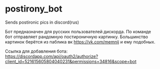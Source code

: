 # postirony_bot
Sends postironic pics in discord(rus)

Бот предназначен для русских пользователей дискорда.
По команде бот отправляет рандомную постироничную картинку.
Большинство картинок берётся из паблика вк https://vk.com/memnij и ему подобных.

Ссылка для добавления бота: https://discordapp.com/api/oauth2/authorize?client_id=521615605804040231&permissions=34816&scope=bot
